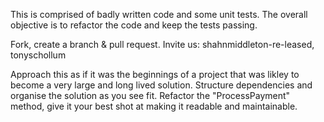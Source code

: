 This is comprised of badly written code and some unit tests. The overall objective is to refactor the code and keep the tests passing.

Fork, create a branch & pull request. Invite us: shahnmiddleton-re-leased, tonyschollum

Approach this as if it was the beginnings of a project that was likley to become a very large and long lived solution.
Structure dependencies and organise the solution as you see fit.
Refactor the "ProcessPayment" method, give it your best shot at making it readable and maintainable.
